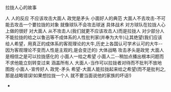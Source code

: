
拉拢人心的故事

人 人的反应 不应该攻击大面人
政党是矛头 小面好人的典范 大面人不去攻击-不可能去攻击一个要拉拢的对象 就像球队不会攻击球迷
具体战术 对方球队在拉拢人心上做的很好 对大面人 从不攻击人(我们就更不应该攻击人)而是拉拢人 对少部分人不能拉拢的给之以鲁迅等不成体系的人性批判家(并奉为大牛)让其绝望(我们应该给人希望，用真正的成体系的客观理论的大牛,历史上各国认可学术认可的大牛--因为客观理论不变而人性是主观的,是会变迁的)
大体战略 攻击矛头是政党 大面人是相信之是可以拉拢感化的 小面人一给之希望 小面人二--稍加点播出根本问题而不求他能立刻转变过来
涵盖所有人 大面人-当作可以拉拢者对待而不批判不放地图炮 小面人-宣传好人 政党-矛头 希望-大面人能拉拢起来给之希望(而不是批判之,那是战略错误!如果想拉拢一个人 就不要当面说他的家族的坏话!)

-

